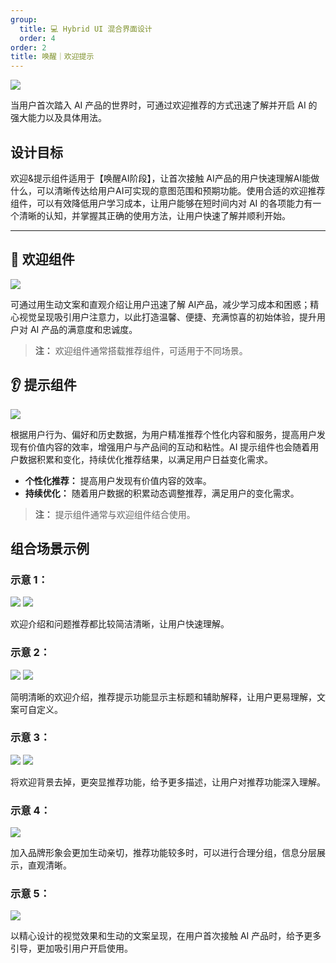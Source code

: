 ```yaml
---
group:
  title: 💻 Hybrid UI 混合界面设计
  order: 4
order: 2
title: 唤醒｜欢迎提示
---
```


![](https://mdn.alipayobjects.com/huamei_iwk9zp/afts/img/A*DMkuSr4HMfEAAAAAAAAAAAAADgCCAQ/fmt.webp)

当用户首次踏入 AI 产品的世界时，可通过欢迎推荐的方式迅速了解并开启 AI 的强大能力以及具体用法。

## 设计目标

欢迎&提示组件适用于【唤醒AI阶段】，让首次接触 AI产品的用户快速理解AI能做什么，可以清晰传达给用户AI可实现的意图范围和预期功能。使用合适的欢迎推荐组件，可以有效降低用户学习成本，让用户能够在短时间内对 AI 的各项能力有一个清晰的认知，并掌握其正确的使用方法，让用户快速了解并顺利开始。

---

## 👋 欢迎组件

<ImagePreview>
<img class="preview-img no-padding" src="https://mdn.alipayobjects.com/huamei_iwk9zp/afts/img/A*_MGXTpIAO8wAAAAAAAAAAAAADgCCAQ/fmt.webp">
</ImagePreview>

可通过用生动文案和直观介绍让用户迅速了解 AI产品，减少学习成本和困惑；精心视觉呈现吸引用户注意力，以此打造温馨、便捷、充满惊喜的初始体验，提升用户对 AI 产品的满意度和忠诚度。

> **注：** 欢迎组件通常搭载推荐组件，可适用于不同场景。

## 👂 提示组件

<ImagePreview>
<img class="preview-img no-padding" src="https://mdn.alipayobjects.com/huamei_iwk9zp/afts/img/A*TGlzSpZj9a0AAAAAAAAAAAAADgCCAQ/fmt.webp">
</ImagePreview>

根据用户行为、偏好和历史数据，为用户精准推荐个性化内容和服务，提高用户发现有价值内容的效率，增强用户与产品间的互动和粘性。AI 提示组件也会随着用户数据积累和变化，持续优化推荐结果，以满足用户日益变化需求。

- **个性化推荐：** 提高用户发现有价值内容的效率。
- **持续优化：** 随着用户数据的积累动态调整推荐，满足用户的变化需求。

> **注：** 提示组件通常与欢迎组件结合使用。

## 组合场景示例

### 示意 1：

<ImagePreview>
<img class="preview-img no-padding" src="https://mdn.alipayobjects.com/huamei_iwk9zp/afts/img/A*GpyiT7xY6pkAAAAAAAAAAAAADgCCAQ/fmt.webp">
</ImagePreview>

<ImagePreview>
<img class="preview-img no-padding" src="https://mdn.alipayobjects.com/huamei_iwk9zp/afts/img/A*Z23ITozF1aQAAAAAAAAAAAAADgCCAQ/fmt.webp">
</ImagePreview>

欢迎介绍和问题推荐都比较简洁清晰，让用户快速理解。

### 示意 2：

<ImagePreview>
<img class="preview-img no-padding" src="https://mdn.alipayobjects.com/huamei_iwk9zp/afts/img/A*6e0LQaW4N4EAAAAAAAAAAAAADgCCAQ/fmt.webp">
</ImagePreview>

<ImagePreview>
<img class="preview-img no-padding" src="https://mdn.alipayobjects.com/huamei_iwk9zp/afts/img/A*KVWLR7tsSNsAAAAAAAAAAAAADgCCAQ/fmt.webp">
</ImagePreview>

简明清晰的欢迎介绍，推荐提示功能显示主标题和辅助解释，让用户更易理解，文案可自定义。

### 示意 3：

<ImagePreview>
<img class="preview-img no-padding" src="https://mdn.alipayobjects.com/huamei_iwk9zp/afts/img/A*b36lTJbK4zUAAAAAAAAAAAAADgCCAQ/fmt.webp">
</ImagePreview>

<ImagePreview>
<img class="preview-img no-padding" src="https://mdn.alipayobjects.com/huamei_iwk9zp/afts/img/A*ihV2QYtq2UUAAAAAAAAAAAAADgCCAQ/fmt.webp">
</ImagePreview>

将欢迎背景去掉，更突显推荐功能，给予更多描述，让用户对推荐功能深入理解。

### 示意 4：

<ImagePreview>
<img class="preview-img no-padding" src="https://mdn.alipayobjects.com/huamei_iwk9zp/afts/img/A*6-ceTLx-uxAAAAAAAAAAAAAADgCCAQ/fmt.webp">
</ImagePreview>

加入品牌形象会更加生动亲切，推荐功能较多时，可以进行合理分组，信息分层展示，直观清晰。

### 示意 5：

<ImagePreview>
<img class="preview-img no-padding" src="https://mdn.alipayobjects.com/huamei_iwk9zp/afts/img/A*PF-KTrxGfL8AAAAAAAAAAAAADgCCAQ/fmt.webp">
</ImagePreview>

以精心设计的视觉效果和生动的文案呈现，在用户首次接触 AI 产品时，给予更多引导，更加吸引用户开启使用。

<br />
